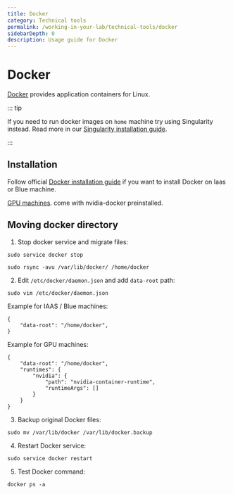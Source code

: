 ```yaml
---
title: Docker
category: Technical tools
permalink: /working-in-your-lab/technical-tools/docker
sidebarDepth: 0
description: Usage guide for Docker
---
```


# Docker

[Docker](https://docs.docker.com/engine/install/ubuntu/) provides application containers for Linux.

::: tip

If you need to run docker images on `home` machine try using Singularity instead. Read more in our [Singularity installation guide](/working-in-your-lab/technical-tools/singularity/).

:::

## Installation

Follow official [Docker installation guide](https://docs.docker.com/engine/install/ubuntu/) if you want to install Docker on Iaas or Blue machine.

[GPU machines](/working-in-your-lab/technical-tools/gpu/). come with nvidia-docker preinstalled.

## Moving docker directory

1. Stop docker service and migrate files:

```
sudo service docker stop

sudo rsync -avu /var/lib/docker/ /home/docker
```

2. Edit `/etc/docker/daemon.json` and add `data-root` path:

```
sudo vim /etc/docker/daemon.json
```

Example for IAAS / Blue machines:
```
{
    "data-root": "/home/docker",
}
```

Example for GPU machines:
```
{
    "data-root": "/home/docker",
    "runtimes": {
        "nvidia": {
            "path": "nvidia-container-runtime",
            "runtimeArgs": []
        }
    }
}
```

3. Backup original Docker files:

```
sudo mv /var/lib/docker /var/lib/docker.backup
```

4. Restart Docker service:

```
sudo service docker restart
```

5. Test Docker command:

```
docker ps -a
```
